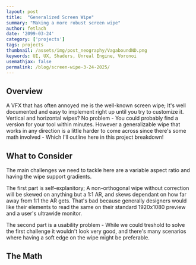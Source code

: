 ```yaml
---
layout: post
title:  "Generalized Screen Wipe"
summary: "Making a more robust screen wipe"
author: fetlach
date: '2099-03-24'
category: ['projects']
tags: projects
thumbnail: /assets/img/post_neography/VagaboundND.png
keywords: UI, UX, Shaders, Unreal Engine, Voronoi
usemathjax: false
permalink: /blog/screen-wipe-3-24-2025/
---
```


<h2>Overview</h2>

A VFX that has often annoyed me is the well-known screen wipe; It's well documented and easy to implement right up until you try to customize it.
Vertical and horizontal wipes? No problem - You could probably find a version for your tool within minutes.
However a generalizable wipe that works in any direction is a little harder to come across since there's some math involved - Which I'll outline here in this project breakdown!

<h2>What to Consider</h2>

The main challenges we need to tackle here are a variable aspect ratio and having the wipe support gradients.

The first part is self-explanitory; A non-orthogonal wipe without correction will be skewed on anything but a 1:1 AR, and skews dependant on how far away from 1:1 the AR gets.
That's bad because generally designers would like their elements to read the same on their standard 1920x1080 preview and a user's ultrawide monitor.

The second part is a usability problem - While we could treshold to solve the first challenge it wouldn't look very good, and there's many scenarios where having a soft edge on the wipe might be preferable.

<h2>The Math</h2>